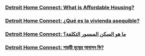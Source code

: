 <RenderIf language="default">

### [Detroit Home Connect: What is Affordable Housing?](https://www.youtube.com/watch?v=cqd1IlIm1HM&list=PLUZWFHZ-TRXc45NPGSxpFPDmfNcc8Dk7u&index=1&ab_channel=CityofDetroit)

</RenderIf>

<RenderIf language="es">

### [Detroit Home Connect: ¿Qué es la vivienda asequible?](https://www.youtube.com/watch?v=cqd1IlIm1HM&list=PLUZWFHZ-TRXc45NPGSxpFPDmfNcc8Dk7u&index=1&ab_channel=CityofDetroit)

</RenderIf>

<RenderIf language="ar">

### [Detroit Home Connect: ما هو السكن الميسور التكلفة؟](https://www.youtube.com/watch?v=cqd1IlIm1HM&list=PLUZWFHZ-TRXc45NPGSxpFPDmfNcc8Dk7u&index=1&ab_channel=CityofDetroit)

</RenderIf>

<RenderIf language="bn">

### [Detroit Home Connect: সাশ্রয়ী মূল্যের আবাসন কি?](https://www.youtube.com/watch?v=cqd1IlIm1HM&list=PLUZWFHZ-TRXc45NPGSxpFPDmfNcc8Dk7u&index=1&ab_channel=CityofDetroit)

</RenderIf>
